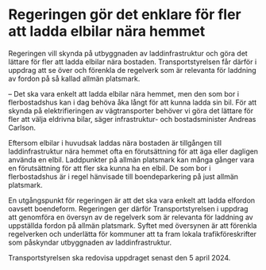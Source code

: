 # Regeringen gör det enklare för fler att ladda elbilar nära hemmet

Regeringen vill skynda på utbyggnaden av laddinfrastruktur och göra det lättare för fler att ladda elbilar nära bostaden. Transportstyrelsen får därför i uppdrag att se över och förenkla de regelverk som är relevanta för laddning av fordon på så kallad allmän platsmark.

– Det ska vara enkelt att ladda elbilar nära hemmet, men den som bor i flerbostadshus kan i dag behöva åka långt för att kunna ladda sin bil. För att skynda på elektrifieringen av vägtransporter behöver vi göra det lättare för fler att välja eldrivna bilar, säger infrastruktur- och bostadsminister Andreas Carlson.

Eftersom elbilar i huvudsak laddas nära bostaden är tillgången till laddinfrastruktur nära hemmet ofta en förutsättning för att äga eller dagligen använda en elbil. Laddpunkter på allmän platsmark kan många gånger vara en förutsättning för att fler ska kunna ha en elbil. De som bor i flerbostadshus är i regel hänvisade till boendeparkering på just allmän platsmark.

En utgångspunkt för regeringen är att det ska vara enkelt att ladda elfordon oavsett boendeform. Regeringen ger därför Transportstyrelsen i uppdrag att genomföra en översyn av de regelverk som är relevanta för laddning av uppställda fordon på allmän platsmark. Syftet med översynen är att förenkla regelverken och underlätta för kommuner att ta fram lokala trafikföreskrifter som påskyndar utbyggnaden av laddinfrastruktur.

Transportstyrelsen ska redovisa uppdraget senast den 5 april 2024.
